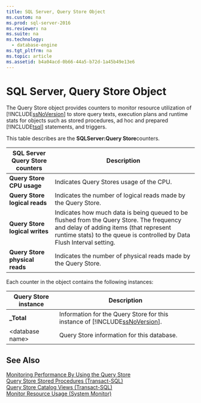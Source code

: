 ```yaml
---
title: SQL Server, Query Store Object
ms.custom: na
ms.prod: sql-server-2016
ms.reviewer: na
ms.suite: na
ms.technology: 
  - database-engine
ms.tgt_pltfrm: na
ms.topic: article
ms.assetid: b4a04acd-0b66-44a5-b72d-1a45b49e13e6
---
```

# SQL Server, Query Store Object
  The Query Store object provides counters to monitor resource utilization of [!INCLUDE[ssNoVersion](../../Topics/TopicNameContainA/includes/ssNoVersion_md.md)] to store query texts, execution plans and runtime stats for objects such as stored procedures, ad hoc and prepared [!INCLUDE[tsql](../../Topics/TopicNameContainA/includes/tsql_md.md)] statements, and triggers.  
  
 This table describes are the **SQLServer:Query Store**counters.  
  
|SQL Server Query Store counters|Description|  
|-------------------------------------|-----------------|  
|**Query Store CPU usage**|Indicates Query Stores usage of the CPU.|  
|**Query Store logical reads**|Indicates the number of logical reads made by the Query Store.|  
|**Query Store logical writes**|Indicates how much data is being queued to be flushed from the Query Store. The frequency and delay of adding items (that represent runtime stats) to the queue is controlled by Data Flush Interval setting.|  
|**Query Store physical reads**|Indicates the number of physical reads made by the Query Store.|  
  
 Each counter in the object contains the following instances:  
  
|Query Store instance|Description|  
|--------------------------|-----------------|  
|**_Total**|Information for the Query Store for this instance of [!INCLUDE[ssNoVersion](../../Topics/TopicNameContainA/includes/ssNoVersion_md.md)].|  
|<database name\>|Query Store information for this database.|  
  
## See Also  
 [Monitoring Performance By Using the Query Store](../../Topics/TopicNameNotContainA/Monitoring-Performance-By-Using-the-Query-Store.md)   
 [Query Store Stored Procedures &#40;Transact-SQL&#41;](../Topic/Query%20Store%20Stored%20Procedures%20\(Transact-SQL\).md)   
 [Query Store Catalog Views &#40;Transact-SQL&#41;](../Topic/Query%20Store%20Catalog%20Views%20\(Transact-SQL\).md)   
 [Monitor Resource Usage &#40;System Monitor&#41;](../../Topics/TopicNameNotContainA/Monitor-Resource-Usage--System-Monitor-.md)  
  
  